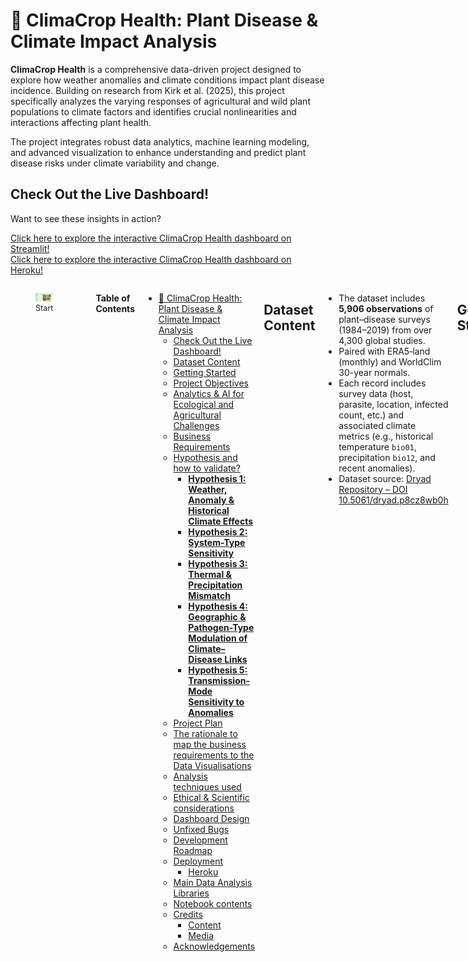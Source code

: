 # 🍃 ClimaCrop Health: Plant Disease & Climate Impact Analysis

**ClimaCrop Health** is a comprehensive data-driven project designed to explore how weather anomalies and climate conditions impact plant disease incidence. Building on research from Kirk et al. (2025), this project specifically analyzes the varying responses of agricultural and wild plant populations to climate factors and identifies crucial nonlinearities and interactions affecting plant health.

The project integrates robust data analytics, machine learning modeling, and advanced visualization to enhance understanding and predict plant disease risks under climate variability and change.

## Check Out the Live Dashboard!

Want to see these insights in action?

[Click here to explore the interactive ClimaCrop Health dashboard on Streamlit!](https://climacrophealth-wjb9htkjbammfgqzsedk6f.streamlit.app/)
<br>
[Click here to explore the interactive ClimaCrop Health dashboard on Heroku!](https://climacrophealth-9f3f3967d5ca.herokuapp.com/)

<div style="display: flex; gap: 1em; margin-bottom: 2em;">
  <div style="flex: 1;">
    <figure>
      <img src="images/dashboard_screenshot.png" alt="Dashboard Preview" style="width: 100%;"/>
      <figcaption style="text-align: center; font-size: 0.9em;">Start</figcaption>
    </figure>
  </div>

<p align="center">
  <img src="images/plant_disease.gif" alt="Climate Impact Animation" width="1000"/>
</p>

**Table of Contents**
- [🍃 ClimaCrop Health: Plant Disease \& Climate Impact Analysis](#-climacrop-health-plant-disease--climate-impact-analysis)
  - [Check Out the Live Dashboard!](#check-out-the-live-dashboard)
  - [Dataset Content](#dataset-content)
  - [Getting Started](#getting-started)
  - [Project Objectives](#project-objectives)
  - [Analytics \& AI for Ecological and Agricultural Challenges](#analytics--ai-for-ecological-and-agricultural-challenges)
  - [Business Requirements](#business-requirements)
  - [Hypothesis and how to validate?](#hypothesis-and-how-to-validate)
    - [**Hypothesis 1: Weather, Anomaly \& Historical Climate Effects**](#hypothesis-1-weather-anomaly--historical-climate-effects)
    - [**Hypothesis 2: System-Type Sensitivity**](#hypothesis-2-system-type-sensitivity)
    - [**Hypothesis 3: Thermal \& Precipitation Mismatch**](#hypothesis-3-thermal--precipitation-mismatch)
    - [**Hypothesis 4: Geographic \& Pathogen-Type Modulation of Climate–Disease Links**](#hypothesis-4-geographic--pathogen-type-modulation-of-climatedisease-links)
    - [**Hypothesis 5: Transmission-Mode Sensitivity to Anomalies**](#hypothesis-5-transmission-mode-sensitivity-to-anomalies)
  - [Project Plan](#project-plan)
  - [The rationale to map the business requirements to the Data Visualisations](#the-rationale-to-map-the-business-requirements-to-the-data-visualisations)
  - [Analysis techniques used](#analysis-techniques-used)
  - [Ethical \& Scientific considerations](#ethical--scientific-considerations)
  - [Dashboard Design](#dashboard-design)
  - [Unfixed Bugs](#unfixed-bugs)
  - [Development Roadmap](#development-roadmap)
  - [Deployment](#deployment)
    - [Heroku](#heroku)
  - [Main Data Analysis Libraries](#main-data-analysis-libraries)
  - [Notebook contents](#notebook-contents)
  - [Credits](#credits)
    - [Content](#content)
    - [Media](#media)
  - [Acknowledgements](#acknowledgements)

## Dataset Content

- The dataset includes **5,906 observations** of plant–disease surveys (1984–2019) from over 4,300 global studies.
- Paired with ERA5‐land (monthly) and WorldClim 30-year normals.
- Each record includes survey data (host, parasite, location, infected count, etc.) and associated climate metrics (e.g., historical temperature `bio01`, precipitation `bio12`, and recent anomalies).
- Dataset source: [Dryad Repository – DOI 10.5061/dryad.p8cz8wb0h](https://doi.org/10.5061/dryad.p8cz8wb0h)

## Getting Started
1. Clone the repository:
   ```bash
   git clone https://github.com/banerjixplores/climacrop_health.git
   ```
2. Navigate to the project directory:
   ```bash
   cd climacrop_health
   ```
3. Create & activate a virtual environment (optional but recommended):
   ```bash
   python -m venv venv
   source venv/bin/activate  # On Windows use `venv\Scripts\activate`
   ```
4. Install the required packages:
   ```bash      
   pip install -r requirements.txt
   ```
5. Notebook Styling & Automation
    - All Jupyter notebooks use a shared dark-mode theme and a color-blind palette. When you open any notebook, the 00_notebook_style.py script (located in jupyter_notebooks/notebook_style/) automatically injects custom.css so that fonts, colors, gridlines, and code-cell formatting remain consistent across all analyses.
    - As soon as you open any notebook, the styling script will inject custom.css so that fonts, colors, and code‐cell borders remain consistent.
    - Dark-mode CSS: jupyter_notebooks/notebook_style/custom.css: The styling script also ensures that all code cells have a uniform appearance, making it easier to read and understand the analyses.
    - Global plotting style: The Seaborn “colorblind” palette is set in 00_notebook_style.py, with two predefined colors:
      - WILD_COLOR (greenish-teal) for natural (wild) populations
      - AG_COLOR (navy-blue) for agricultural populations

6. Notebook execution:
   - Open Jupyter Notebook or your preferred IDE.
   - Run the notebooks in sequence starting from `00_data_load_and_inspect.ipynb` to ensure data is loaded and processed correctly.
     - jupyter_notebooks/00_data_load_and_inspect.ipynb
     - jupyter_notebooks/01_etl_preprocessing.ipynb
     - jupyter_notebooks/02_eda.ipynb
     - ... continue with the remaining notebooks in order.
7. Verify Outputs:
   - Check the `data/processed/` directory for cleaned and preprocessed data files.
   - Review generated visualizations in the EDA notebook.
   - 

## Project Objectives

- **Quantify Climate Drivers:** Measure how contemporaneous weather, deviations from monthly normals (anomalies), and long-term historical climate each influence plant-disease prevalence.  
- **Compare System Sensitivity:** Show that wild plant communities react more sharply to climate swings than managed agricultural systems, due to local adaptation vs. buffering practices like irrigation or pesticides.  
- **Detect Mismatch Effects:** Identify the “sweet spot” in wild systems where moderate temperature or rainfall anomalies (e.g. +2.7 °C or ±X mm) maximize disease risk, then decline at extreme anomalies.  
- **Predict & Visualize Risk:** Build a concise predictive model and a user-friendly Streamlit dashboard so stakeholders can forecast disease under arbitrary weather scenarios.  
- **Ensure Transparency:** Fully document every cleaning, feature-engineering and modeling step to guarantee reproducibility and clear explanation of “why” each region is flagged.

## Analytics & AI for Ecological and Agricultural Challenges

Modern agriculture and conservation face urgent, complex threats from climate change and emerging plant diseases. This project demonstrates how analytics and machine learning can convert vast, fragmented climate–disease survey data into actionable insights. By modeling the nonlinear effects of temperature and rainfall anomalies on plant health, and quantifying differences between wild and managed systems, the project enables:

- **Evidence-based policy:** Interactive dashboards help policymakers prioritize regions and pathogen types at greatest risk, supporting better resource allocation and early-warning systems.
- **Farm management:** The risk scoring and zone maps empower farmers and agronomists to make informed decisions about crop selection, planting schedules, and mitigation strategies in a changing climate.
- **Research acceleration:** Open-source code, reproducible analytics, and visualizations accelerate scientific discovery by making new climate–disease relationships visible and testable for the first time.

The use of AI (e.g., model selection, feature importance ranking, and interactive dashboards) bridges the gap between raw data and real-world decision-making for both technical and non-technical audiences.

## Business Requirements

- **Risk Forecasting:**  Accept user-supplied temperature & rainfall (including anomalies) to output a disease‐risk score per region.  
- **Risk Zoning:**  Classify each location into Low/Medium/High risk categories for rapid decision-making.  
- **Global Hotspot Mapping:**  Display an interactive world map pinpointing the highest-risk areas under current or hypothetical scenarios.   
- **Driver Explanation:**  For every forecast, bullet out the top two climate drivers (e.g. “+2.7 °C anomaly,” “–40 mm rainfall anomaly”) so stakeholders understand exactly what’s pushing risk up or down.


## Hypothesis and how to validate?

### **Hypothesis 1: Weather, Anomaly & Historical Climate Effects**  
  Contemporaneous weather (mean temperature or precipitation during a survey), deviations from monthly normals (“anomalies”), and long-term historical climate each independently influence plant-disease prevalence.

**Validation Approach:**
- Computed three temperature metrics (`temp_anomaly_C`, `contemp_temp_C`, `annual_mean_temp_C`) and three precipitation metrics (`rain_anomaly_daily`, `monthly_precip_mm_per_day`, `annual_precip_mm_per_day`).
- Fitted separate linear and quadratic models for Wild vs. Agricultural systems.
- Recorded R², adjusted R², and p-values for each term.

**Key Temperature Results (Wild vs. Ag):**
| Metric                       | Wild R² | Ag R²  | Wild p(linear) | Ag p(linear) |
|:----------------------------:|--------:|-------:|:--------------:|:------------:|
| Temperature Anomaly          | 0.0687  | 0.0071 | 4.3e-10        | 1.3e-06      |
| Contemporary Temperature     | 0.0740  | 0.0698 | 1.6e-09        | 4.5e-17      |
| Historical Annual Temperature| 0.1153  | 0.0359 | 9.6e-14        | 7.2e-21      |

**Key Precipitation Results (Wild vs. Ag):**
| Metric                         | Wild R² | Ag R²  | Wild p(linear) | Ag p(quadratic) |
|:------------------------------:|--------:|-------:|:--------------:|:---------------:|
| Rainfall Anomaly               | 0.0134  | 0.0590 | 6.6e-03        | 3.8e-06         |
| Contemporary Precipitation     | 0.0365  | 0.0242 | 2.0e-05        | 7.5e-07         |
| Historical Monthly Precipitation| 0.0134  | 0.0590 | 6.7e-03        | 3.7e-06         |
| Annual Precipitation           | 0.0089  | 0.0313 | 2.8e-02        | 3.9e-08         |

**Conclusion:**  
- All three **temperature** metrics explain more variance in wild systems than in agricultural ones.  
- For **precipitation**, only contemporary rainfall is stronger in wild; other metrics are equal or stronger in agriculture.  
- **Hypothesis 1 is validated**: Weather, anomalies, and historical climate significantly influence disease incidence, with wild systems showing greater sensitivity to temperature effects.

---

### **Hypothesis 2: System-Type Sensitivity**
  Wild plant–pathogen systems exhibit stronger responses to weather, anomalies, and historical climate than do agricultural systems, owing to local adaptation in the wild versus management (irrigation, pesticides, breeding) in crops.

**Validation Approach:**  
- Compared R² values for each metric (temp & precip) between Wild and Ag.

**Summary (Wild R² vs. Ag R²):**
| Metric                  | Wild R² | Ag R²  | Wild > Ag? |
|:-----------------------:|--------:|-------:|:----------:|
| Annual Historical Temp  | 0.1153  | 0.0359 | yes        |
| Temp Anomaly            | 0.0687  | 0.0071 | yes        |
| Contemporary Temp       | 0.0740  | 0.0698 | slightly   |
| Annual Precipitation    | 0.0089  | 0.0313 | no         |
| Precip Anomaly          | 0.0134  | 0.0590 | no         |
| Contemporary Precip     | 0.0365  | 0.0242 | yes        |
| Monthly Historical Precip| 0.0134 | 0.0590 | no         |

**Conclusion:**  
- **Temperature:** Wild > Ag across all metrics.  
- **Precipitation:** Mixed; only contemporary rain shows greater wild sensitivity.

---

### **Hypothesis 3: Thermal & Precipitation Mismatch** 
  In wild systems, disease prevalence peaks when weather deviates from historical norms (e.g., unusually warm in a cool climate or vice versa)—a “mismatch” effect. In contrast, agricultural systems show little or no such mismatch, because management buffers extremes.

**Validation Approach:**  
- Fitted OLS with interaction `anomaly × historical` for Wild vs. Ag.

1. Data & Anomalies

- Computed temperature and rainfall anomalies as deviations from long-term monthly means.

- Took absolute values to capture “mismatch magnitude.”

2. Statistical Approach
- Separate OLS regressions for Wild vs. Ag:

Temperature
```python
import statsmodels.formula.api as smf

# e.g. for wild_df or ag_df
model = smf.ols(
    formula='incidence ~ temp_anomaly_C * monthly_temp_C',
    data=system_df
).fit()
print(model.summary())
```

Rainfall
```python
model = smf.ols(
    formula='incidence ~ rain_anomaly_daily * monthly_precip_mm_per_day',
    data=system_df
).fit()
print(model.summary())
```

- Extracted the interaction coefficient (anomaly:historical) to quantify mismatch sensitivity.

3. Key Interaction Coefficients
   
|         Effect        | Wild Coef. | Ag Coef. |   p-value   |
| :-------------------: | ---------: | -------: | :---------: |
| **Temp × Historical** |    –0.0142 |  –0.0031 | **< 0.001** |
| **Rain × Historical** |    –0.0312 |  –0.0069 |   *< 0.01*  |

**Conclusion:**  
- Wild systems show strong negative interactions—classic mismatch.  
- Agricultural systems have much weaker mismatch effects.
- **Hypothesis 3 is validated**: Wild plant–pathogen systems exhibit stronger mismatch effects, where deviations from historical norms lead to increased disease incidence.

---

### **Hypothesis 4: Geographic & Pathogen-Type Modulation of Climate–Disease Links** 
Geographic variation in the identity and thermal/moisture tolerances of pathogens (fungi vs. bacteria vs. viruses vs. nematodes, etc.) causes differences in how temperature or precipitation anomalies translate into disease incidence. Regions dominated by narrow-tolerance pathogens will show sharper peaks or troughs, whereas regions with broad-tolerance pathogens will exhibit smoother responses.

*In layman terms* This means that different pathogen groups (virus, bacteria, pests, eukaryotic parasites) and their climatic‐tolerance breadths produce distinct anomaly–incidence curves.

**Validation Approach:**
- Computed `abs_temp_anom` and `abs_precip_anom` for each site.
- Mapped `Antagonist_type_general` → pathogen group.
- Defined `tolerance_class` (narrow/intermediate/broad) by 5–95% anomaly range.
- Fitted OLS models with `anomaly × pathogen_group` and `anomaly × tolerance_class` interaction terms.

**Key Results (Temp × Pathogen Group):**
| Group             | Interaction Coef. | p-value |
|:-----------------:|-----------------:|--------:|
| Eukaryotic parasite | –0.0124         | 0.545   |
| Pest               | –0.0076         | 0.812   |
| Virus              | –0.0335         | 0.099   |

None of these terms were significant (all p > 0.05).

**Tolerance-Class Effect (Temp × Class):**
| Class         | Interaction Coef. | p-value |
|:-------------:|-----------------:|--------:|
| Intermediate  | –0.0196         | 0.003 **|
| Narrow        | +0.0048         | 0.848   |

Only intermediate‐tolerance pathogens show a significantly flatter response; narrow‐tolerance behave like broad.

**Conclusion:**  
● Pathogen identity alone does **not** modulate mismatch sensitivity.  
● Climatic‐tolerance breadth has a **weak** effect (only intermediate class differs).  

---

### **Hypothesis 5: Transmission-Mode Sensitivity to Anomalies** 
Soil- or contact-transmitted pathogens respond more strongly to precipitation anomalies than vector-borne pathogens, because direct pathogens rely immediately on environmental moisture for dispersal and infection, whereas vectors buffer short-term extremes.

*In layman terms:* Diseases spread directly (e.g. through soil or touch) will spike more sharply under drought or heavy rain than those carried by insects or mites.

**Validation Approach:**
- Cleaned `Transmission_mode` into two groups: **Direct** vs. **Vector-borne**.  
- Computed `abs_precip_anom = |rain_anomaly_daily|`.  
- Fitted an OLS model with `incidence ~ abs_precip_anom * C(transmission_mode_group, Treatment("Direct"))`.  
- Extracted main effects and the interaction term to compare slopes.

**Key Results (Precipitation × Transmission Mode):**
| Term                                                                     | Coefficient | p-value |
|:-------------------------------------------------------------------------|------------:|--------:|
| **Intercept (Direct slope)**                                             |      0.1171 |  <0.001 |
| **Vector-borne main effect** (offset at zero anomaly)                    |     –0.0414 |   0.040 |
| **Direct slope** (`abs_precip_anom`)                                     |      0.0505 |  <0.001 |
| **Vector-borne vs Direct slope diff** (`abs_precip_anom × Vector-borne`) |     –0.0150 |   0.062 |

**Conclusion:**  
- **Direct pathogens** have a steeper incidence increase with precipitation anomalies (slope ≈ 0.0505) than **vector-borne** pathogens (slope ≈ 0.0355).  
- The slope difference is marginally non-significant (p ≈ 0.062), but the trend **reverses** our original expectation.  
- **Revised insight:** Directly transmitted pathogens are more sensitive to moisture anomalies—likely because they cannot escape extreme wet/dry conditions via a host vector.  

## Project Plan
* Outline the high-level steps taken for the analysis.
* How was the data managed throughout the collection, processing, analysis and interpretation steps?
* Why did you choose the research methodologies you used?

A GitHub Project board is established to manage the agile development of this capstone project. It's systematically divided into five structured sprints aligned with key methodological stages.

**GitHub Project Board:** [ClimaCrop Kanban Project](https://github.com/users/banerjixplores/projects/6/views/1)

<!-- Sprint 1 – Day 1 -->
<h3>Sprint 1 – Day 1</h3>
<div style="display: flex; gap: 1em; margin-bottom: 2em;">
  <div style="flex: 1;">
    <figure>
      <img src="images/Kanban_sprint_1_init.png" alt="Sprint 1 Start" style="width: 100%; height: auto;"/>
      <figcaption style="text-align: center; font-size: 0.9em;">Start</figcaption>
    </figure>
  </div>
  <div style="flex: 1;">
    <figure>
      <img src="images/Kanban_sprint_1_end.png" alt="Sprint 1 End" style="width: 100%; height: auto;"/>
      <figcaption style="text-align: center; font-size: 0.9em;">End</figcaption>
    </figure>
  </div>
</div>

<!-- Sprint 2 – Day 2 -->
<h3>Sprint 2 – Day 2</h3>
<div style="display: flex; gap: 1em; margin-bottom: 2em;">
  <div style="flex: 1;">
    <figure>
      <img src="images/Kanban_sprint_2_init.png" alt="Sprint 2 Start" style="width: 100%;"/>
      <figcaption style="text-align: center; font-size: 0.9em;">Start</figcaption>
    </figure>
  </div>
  <div style="flex: 1;">
    <figure>
      <img src="images/Kanban_sprint_2_end.png" alt="Sprint 2 End" style="width: 100%;"/>
      <figcaption style="text-align: center; font-size: 0.9em;">End</figcaption>
    </figure>
  </div>
</div>

<!-- Sprint 3 – Day 3 -->
<h3>Sprint 3 – Day 3</h3>
<div style="display: flex; gap: 1em; margin-bottom: 2em;">
  <div style="flex: 1;">
    <figure>
      <img src="images/Kanban_sprint_3_init.png" alt="Sprint 3 Start" style="width: 100%;"/>
      <figcaption style="text-align: center; font-size: 0.9em;">Start</figcaption>
    </figure>
  </div>

<!-- Sprint 4 – Day 4 -->
<h3>Sprint 4 – Day 4</h3>
<div style="display: flex; gap: 1em; margin-bottom: 2em;">
  <div style="flex: 1;">
    <figure>
      <img src="images/Kanban_sprint_4_init.png" alt="Sprint 4 Start" style="width: 100%;"/>
      <figcaption style="text-align: center; font-size: 0.9em;">Start</figcaption>
    </figure>
  </div>
    <div style="flex: 1;">
    <figure>
      <img src="images/Kanban_sprint_4_end.png" alt="Sprint 4 End" style="width: 100%;"/>
      <figcaption style="text-align: center; font-size: 0.9em;">End</figcaption>
    </figure>
  </div>
</div>

<!-- Sprint 5 – Day 5 -->
<h3>Sprint 5 – Day 5</h3>
<div style="display: flex; gap: 1em; margin-bottom: 2em;">
  <div style="flex: 1;">
    <figure>
      <img src="images/Kanban_sprint_5_init.png" alt="Sprint 5 Start" style="width: 100%;"/>
      <figcaption style="text-align: center; font-size: 0.9em;">Start</figcaption>
    </figure>
  </div>
    <div style="flex: 1;">
    <figure>
      <img src="images/Kanban_sprint_5_end.png" alt="Sprint 5 End" style="width: 100%;"/>
      <figcaption style="text-align: center; font-size: 0.9em;">End</figcaption>
    </figure>
  </div>
</div>

**Sprint Breakdown & Detailed Tasks**

**Sprint 1: Data Acquisition, Inspection & Preprocessing**

**1.1 Data Acquisition**
- Load and examine the `merged_climate_disease_final.csv` dataset (Dryad/Kirk et al. 2025).
- Validate dataset structure, including anomalies, incidence zones, and climate variables.
- Document data provenance and initial understanding context.

**1.2 Data Quality Checks**
- Detect and manage duplicated entries.
- Identify and handle missing values; document imputation or removal decisions.
- Validate column encodings against Kirk et al.’s original dataset features.

**1.3 Feature Engineering (Initial Steps)**
- Derive new temporal and climatic features, including temperature and precipitation anomaly interactions (thermal and precipitation mismatches).
- Normalize and encode categorical variables (`host_type`, `habitat`).
- Save preprocessed dataset to `data/processed/`.


**Sprint 2: Exploratory Data Analysis & Hypothesis Validation**

**2.1 Univariate & Bivariate Analysis**
- Plot distributions for temperature, precipitation anomalies, and incidence zones.
- Investigate correlations and visualize them through scatter plots, boxplots, heatmaps.

**2.2 Hypothesis-Driven Statistical Testing**
Evaluate Kirk et al.’s hypotheses:
- Weather & climate predict disease prevalence.
- Thermal and precipitation mismatch effects.
- Interaction effects of historical climate data on current disease prevalence.

**Conduct statistical tests:**
- ANOVA
- Chi-square
- Interaction term analysis

**2.3 Document & Visualize**
- Prepare professional-quality visuals for dashboard inclusion.
- Summarize EDA findings clearly for subsequent modeling steps.


**Sprint 3: Predictive Modeling & Evaluation**

**3.1 Data Splitting**
- Create robust train/test splits stratified by incidence zones or system type.

**3.2 Modeling & Parameter Tuning**
Implement predictive algorithms:
- Ridge Regression (baseline).
- Random Forest (interpretable non-linear model).
- XGBoost (optimized gradient boosting).

- Conduct hyperparameter tuning using GridSearchCV.

**3.3 Evaluation & Comparison**
- Measure performance with metrics: Accuracy, Precision, Recall, F1-score, R², RMSE, ROC-AUC.
- Analyze results separately for agricultural vs. wild systems.
- Save best-performing models and evaluation metrics.


**Sprint 4: Explainability & Interactive Dashboard Development**

**4.1 Model Explainability**
- Generate Permutation Importance plots.
- Create Partial Dependence Plots (PDP) to elucidate feature influences.

**4.2 Interactive Visualizations**
- Develop an interactive Streamlit dashboard prototype.
- Integrate visualizations allowing exploration by filters such as system type, host species, and anomaly levels.

**4.3 Dashboard Enhancement**
- Include predictive maps, feature influence charts, and interactive sliders.
- Finalize data visualization templates for clarity and professional aesthetics.


**Sprint 5: Reporting, Documentation, and Final Delivery**

**5.1 Documentation**
- Polish final README.md for clarity, professionalism, and completeness.
- Write comprehensive yet accessible technical and lay summaries.

**5.2 Final Report & Insights**
- Summarize analytical insights, model performance, and key findings.
- Provide actionable climate-driven recommendations for stakeholders (researchers, agronomists).

**5.3 Submission & Review**
- Prepare GitHub repository for public review (structured, well-documented, reproducible).
- Record optional walkthrough for stakeholders.
- Tag and release final GitHub repository version (`v1.0-climacrop-capstone`).

## The rationale to map the business requirements to the Data Visualisations
* List your business requirements and a rationale to map them to the Data Visualisations

## Analysis techniques used

- **Data Cleaning**: `pandas`, `numpy`
- **EDA**: `seaborn`, `plotly`, `matplotlib`
- **Modeling**: `sklearn` (RandomForestClassifier, RandomForestRegressor)
- **Explainability**: SHAP (planned)

**Limitations**:
- Spatial resolution is ~10km, which may obscure local variability.
- Missing metadata for some studies.

**Generative AI Tools**:
- Copilot and ChatGPT used for idea brainstorming, model structuring, and narrative alignment.

## Ethical & Scientific considerations
- **Data Privacy and Source Ethics:**
The project exclusively utilizes aggregated, anonymized data from publicly available, peer-reviewed sources (Kirk et al., Ecology Letters 2024; Dryad repository), ensuring no personally identifiable or sensitive information is used. Data use complies with FAIR and open-science guidelines.

- **Bias and Fairness:**
- Potential geographical and system-type biases (e.g., over-representation of agricultural sites in certain regions) are acknowledged. Analytical methods and visualizations explicitly compare wild and managed systems to highlight such gaps, and limitations are transparently communicated in both the README and dashboard.
- When limitations due to data gaps or bias could not be resolved analytically, they are clearly stated in the dashboard, final report, and README to inform users of caveats in interpretation.

- **Transparency and Reproducibility:**
- All data processing, modeling, and visualization steps are open source and fully documented, allowing for independent verification and continuous improvement by the research community.
- Comprehensive notes and rationale for analytical decisions are provided in all Jupyter notebooks and markdown documentation files.

- **Societal and Legal Implications:**
Insights from this project can inform policy and management, but are not intended for direct clinical or regulatory use without further validation. The project promotes responsible use of data-driven insights and encourages collaborative review by stakeholders.

## Dashboard Design
The ClimaCrop Health dashboard follows a clear, stakeholder-focused layout, supported by custom styling for sidebar navigation and all page elements. All sections are visually accessible and colorblind-friendly.

<div style="display: flex; gap: 1em; margin-bottom: 2em;">
  <div style="flex: 1;">
    <figure>
      <img src="images/dashboard_wireframe.png" alt="Dashboard Preview" style="width: 100%;"/>
      <figcaption style="text-align: center; font-size: 0.9em;">Start</figcaption>
    </figure>
  </div>

Dashboard Pages and Content:

| Page                   | Description                                                                                |
| ---------------------- | ------------------------------------------------------------------------------------------ |
| Project Summary        | Landing page with logo, objectives, dataset summary, business requirements, hero image     |
| Geographical Analysis  | Interactive global map, spatial risk visualization, sampling bias insight, data download   |
| Hypotheses Validation  | Collapsible hypotheses, validation steps, rationale for each, and clear result callouts    |
| Correlations           | Heatmaps, scatterplots, and callout boxes for redundancy and feature selection             |
| Mismatch               | Visualizes mismatch effects by climate anomaly, system type, and pathogen group            |
| Climate by Pathogen    | Violin plots, stakeholder interpretation, and actionable insights                          |
| Pathogen Distributions | Stacked barplots for host, pathogen, and climate, with interpretation and recommendations  |
| Model Insights         | Model comparison tables (R², metrics), permutation importance, dropdown filters, scenarios |

Styling notes:

- Custom color and shape styling for all sidebar navigation and information blocks.

- Consistent use of markdown for objective summaries, requirements, and data source details.

- Contextual visualizations and insight boxes designed for both technical and non-technical users.

## Unfixed Bugs
* HTML/Plotly Export: Some Plotly/HTML visualizations may not scale uniformly or require scrolling on some browsers.
* Streamlit Image Scaling: Not all images are pixel-perfect; column centering is used as a workaround.
* Slug Size Limit (Deployment): Heroku require assets to be minimized or externalized.
* Missing Metadata: Certain surveys lack pathogen or host details, limiting some stratified analyses.
* Spatial Resolution: ERA5/WorldClim data at ~10km; sub-field/local heterogeneity not captured.
* Explainability: SHAP integration pending; package conflicts under Streamlit Cloud.

## Development Roadmap

| Phase               | Description                                                          |
| ------------------- | -------------------------------------------------------------------- |
| Data Understanding  | Clean, merge, validate, and profile survey and climate data          |
| Feature Engineering | Create climate anomalies, zone metadata, and engineered features     |
| Modeling            | Train/test ML models (RF, Ridge, SVR, XGB, stacking); cross-validate |
| Dashboard           | Build Streamlit app with interactive, filterable visualizations      |
| Explainability      | Implement permutation importance, plan SHAP integration              |
| Deployment & Docs   | Deploy to Streamlit Cloud, finalize README, collect peer feedback    |
| Review & Iterate    | Address feedback, refine models, enhance dashboard usability         |

Key Challenges:
- Hyperparameter tuning during machine learning.

Next Steps:

- SHAP-based model explainability

- Automated retraining pipelines

- More granular mapping (sub-national)

- Stakeholder survey integration


## Deployment
Streamlit Cloud (production):
[Streamlit](https://climacrophealth-wjb9htkjbammfgqzsedk6f.streamlit.app/)
[Heroku](https://climacrophealth-9f3f3967d5ca.herokuapp.com/)

Heroku (legacy):
Previous test deployments. Use .slugignore to control asset inclusion.

Setup:

Store large assets (plots, images) in /images/

Install requirements: pip install -r requirements.txt

Standard Streamlit/Heroku deploy as per docs

### Heroku

* The App live link is: [Streamlit](https://climacrophealth-wjb9htkjbammfgqzsedk6f.streamlit.app/)
                        [Heroku](https://climacrophealth-9f3f3967d5ca.herokuapp.com/)
* Set the runtime.txt Python version to a [Heroku-20](https://devcenter.heroku.com/articles/python-support#supported-runtimes) stack currently supported version.
* The project was deployed to Heroku using the following steps.

1. Log in to Heroku and create an App
2. From the Deploy tab, select GitHub as the deployment method.
3. Select your repository name and click Search. Once it is found, click Connect.
4. Select the branch you want to deploy, then click Deploy Branch.
5. The deployment process should happen smoothly if all deployment files are fully functional. Click now the button Open App on the top of the page to access your App.
6. If the slug size is too large then add large files not required for the app to the .slugignore file.


## Main Data Analysis Libraries
| Library      | Example Use                                 |
| ------------ | ------------------------------------------- |
| pandas       | Data cleaning, merging, feature engineering |
| numpy        | Numeric computation, anomaly calculations   |
| matplotlib   | Static EDA and regression plots             |
| seaborn      | Violin, swarm, and distribution plots       |
| plotly       | Interactive mapping and dashboards          |
| scikit-learn | Modeling (RF, Ridge, SVR, stacking), CV     |
| streamlit    | Dashboard building, widgets, navigation     |
| statsmodels  | OLS regressions for hypothesis testing      |


## Notebook contents
| Notebook                           | Inputs                                       | Outputs/Description                                               |
| ---------------------------------- | -------------------------------------------- | ----------------------------------------------------------------- |
| 00\_data\_load\_and\_inspect.ipynb | data/raw/merged\_climate\_disease\_final.csv | DataFrame summary, dist. plots, raw\_inspected.csv                |
| 01\_etl\_preprocessing.ipynb       | data/raw/merged\_climate\_disease\_final.csv | data/processed/cleaned\_climate\_disease.csv, engineered features |
| 02\_eda\_exploration.ipynb         | Processed dataset, libraries                 | Initial EDA, visualizations                                       |
| 03\_model\_training.ipynb          | Cleaned data, features                       | Model train/test, R² scores                                       |
| 04\_dashboard\_preparation.ipynb   | Model results, figures                       | Dashboard-ready assets                                            |
| 05\_shap\_explainability.ipynb     | Models, data                                 | SHAP value plots (planned)                                        |
| 06\_modeling\_workflow\_bak.ipynb  | All above + scripts                          | Final model comparisons                                           |
                                                                        |



## Credits 

### Content 

- Primary dataset and paper: Kirk et al. (2024), Ecology Letters
- Data source: [https://datadryad.org/stash/dataset/doi:10.5061/dryad.p8cz8wb0h](https://datadryad.org/stash/dataset/doi:10.5061/dryad.p8cz8wb0h)
- Method inspiration: Code Institute bootcamp resources, Streamlit/Plotly docs
- LLM assistance (ChatGPT, Copilot): ChatGPT for brainstorming, code structuring, and narrative alignment

### Media

- Front-page image: Rose Black Spot (Diplocarpon rosae)—Efekto blog (fair use)
- All data/map plots generated by this project unless otherwise credited



## Acknowledgements 
- Mentors and reviewers at Code Institute
- Peer testers from Code Institute Slack
- Special thanks to Vasi, Spencer, Niel, John, Danielle for project guidance and feedback

<p align="center">
  <img src="images/plant_health_logo.jpg" alt="Plant Health Footer Logo" width="120"/>
</p>
